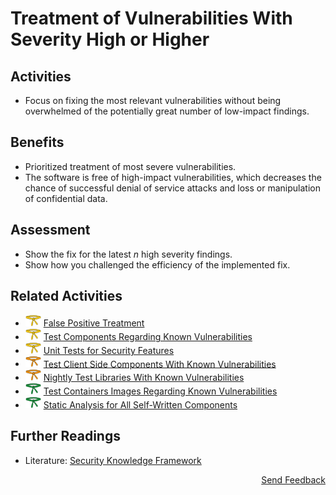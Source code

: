 # Treatment of Vulnerabilities With Severity High or Higher

## Activities

- Focus on fixing the most relevant vulnerabilities without being overwhelmed of the potentially great number of low-impact findings.

## Benefits

- Prioritized treatment of most severe vulnerabilities.
- The software is free of high-impact vulnerabilities, which decreases the chance of successful denial of service attacks and loss or manipulation of confidential data.

## Assessment

- Show the fix for the latest *n* high severity findings.
- Show how you challenged the efficiency of the implemented fix.

## Related Activities

- [<img src="https://raw.githubusercontent.com/AppSecure-nrw/security-belts/assets/belt-img/02_security-belt-yellow.svg" width="25" />](#) [False Positive Treatment](../yellow/false-positive-treatment.md)
- [<img src="https://raw.githubusercontent.com/AppSecure-nrw/security-belts/assets/belt-img/02_security-belt-yellow.svg" width="25" />](#) [Test Components Regarding Known Vulnerabilities](../yellow/test-components-regarding-known-vulnerabilities.md)
- [<img src="https://raw.githubusercontent.com/AppSecure-nrw/security-belts/assets/belt-img/02_security-belt-yellow.svg" width="25" />](#) [Unit Tests for Security Features](../yellow/unit-tests-for-security-features.md)
- [<img src="https://raw.githubusercontent.com/AppSecure-nrw/security-belts/assets/belt-img/03_security-belt-orange.svg" width="25" />](#) [Test Client Side Components With Known Vulnerabilities](../orange/test-client-side-components-with-known-vulnerabilities.md)
- [<img src="https://raw.githubusercontent.com/AppSecure-nrw/security-belts/assets/belt-img/03_security-belt-orange.svg" width="25" />](#) [Nightly Test Libraries With Known Vulnerabilities](../orange/nightly-test-libraries-with-known-vulnerabilities.md)
- [<img src="https://raw.githubusercontent.com/AppSecure-nrw/security-belts/assets/belt-img/04_security-belt-green.svg" width="25" />](#) [Test Containers Images Regarding Known Vulnerabilities](../green/test-container-images-regarding-known-vulnerabilities.md)
- [<img src="https://raw.githubusercontent.com/AppSecure-nrw/security-belts/assets/belt-img/04_security-belt-green.svg" width="25" />](#) [Static Analysis for All Self-Written Components](../green/static-analysis-for-all-self-written-components.md)

## Further Readings

- Literature: [Security Knowledge Framework](https://www.securityknowledgeframework.org/)

<p align="right"><a href="https://www.surveymonkey.de/r/MNWNVRB">Send Feedback</a></p>
